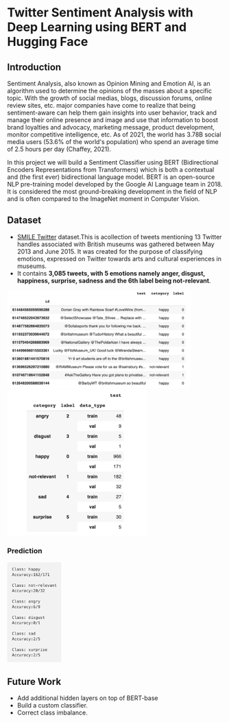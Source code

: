 # Twitter Sentiment Analysis with Deep Learning using BERT and Hugging Face 

## Introduction

Sentiment Analysis, also known as Opinion Mining and Emotion AI, is an algorithm used to determine the opinions of the masses about a specific topic. With the growth of social medias, blogs, discussion forums, online review sites, etc. major companies have come to realize that being sentiment-aware can help them gain insights into user behavior, track and manage their online presence and image and use that information to boost brand loyalties and advocacy, marketing message, product development, monitor competitive intelligence, etc. As of 2021, the world has 3.78B social media users (53.6% of the world's population) who spend an average time of 2.5 hours per day (Chaffey, 2021).

In this project we will build a Sentiment Classifier using BERT (Bidirectional Encoders Representations from Transformers) which is both a contextual and (the first ever) bidirectional language model. BERT is an open-source NLP pre-training model developed by the Google AI Language team in 2018. It is considered the most ground-breaking development in the field of NLP and is often compared to the ImageNet moment in Computer Vision.

## Dataset

- [SMILE Twitter](https://www.kaggle.com/ashkhagan/smile-twitter-emotion-dataset) dataset.This is acollection of tweets mentioning 13 Twitter handles associated with British museums was gathered between May 2013 and June 2015. It was created for the purpose of classifying emotions, expressed on Twitter towards arts and cultural experiences in museums.
- It contains **3,085 tweets, with 5 emotions namely anger, disgust, happiness, surprise, sadness and the 6th label being not-relevant**.

<img src = 'https://github.com/AdiNarendra98/Papers-on-Language/blob/main/Re-Implementations/02.BERT-Pre-training%20of%20Deep%20Bidirectional%20Transformers%20for%20Language%20Understanding/Data/df_full.png' height='85%' width='85%'>

<img src = 'https://github.com/AdiNarendra98/Papers-on-Language/blob/main/Re-Implementations/02.BERT-Pre-training%20of%20Deep%20Bidirectional%20Transformers%20for%20Language%20Understanding/Data/df.png' height='65%' width='65%'>

### Prediction

<img src = 'https://github.com/AdiNarendra98/Papers-on-Language/blob/main/Re-Implementations/02.BERT-Pre-training%20of%20Deep%20Bidirectional%20Transformers%20for%20Language%20Understanding/Data/prediction.png' height='25%' width='25%'>

## Future Work

* Add additional hidden layers on top of BERT-base
* Build a custom classifier.
* Correct class imbalance.
